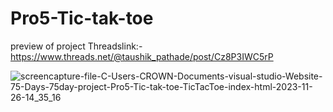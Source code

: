 # Pro5-Tic-tak-toe
preview of project
Threadslink:- https://www.threads.net/@taushik_pathade/post/Cz8P3IWC5rP
 
![screencapture-file-C-Users-CROWN-Documents-visual-studio-Website-75-Days-75day-project-Pro5-Tic-tak-toe-TicTacToe-index-html-2023-11-26-14_35_16](https://github.com/Taushik-Pathade/Pro5-Tic-tak-toe/assets/120588702/8d9d805d-99db-4508-a88a-d85af08eaef2)
